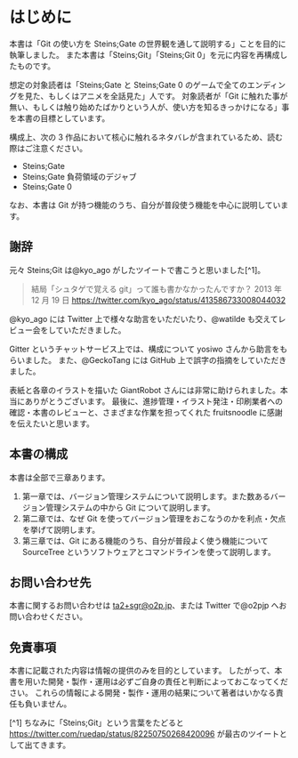 # はじめに

本書は「Git の使い方を Steins;Gate の世界観を通して説明する」ことを目的に執筆しました。
また本書は「Steins;Git」「Steins;Git 0」を元に内容を再構成したものです。

想定の対象読者は「Steins;Gate と Steins;Gate 0 のゲームで全てのエンディングを見た、もしくはアニメを全話見た」人です。
対象読者が「Git に触れた事が無い、もしくは触り始めたばかりという人が、使い方を知るきっかけになる」事を本書の目標としています。

構成上、次の 3 作品において核心に触れるネタバレが含まれているため、読む際はご注意ください。

- Steins;Gate
- Steins;Gate 負荷領域のデジャブ
- Steins;Gate 0

なお、本書は Git が持つ機能のうち、自分が普段使う機能を中心に説明しています。

## 謝辞

元々 Steins;Git は@kyo_ago がしたツイートで書こうと思いました[^1]。

> 結局「シュタゲで覚える git」って誰も書かなかったんですか？
> 2013 年 12 月 19 日 https://twitter.com/kyo_ago/status/413586733008044032

@kyo_ago には Twitter 上で様々な助言をいただいたり、@watilde も交えてレビュー会をしていただきました。

Gitter というチャットサービス上では、構成について yosiwo さんから助言をもらいました。
また、@GeckoTang には GitHub 上で誤字の指摘をしていただきました。

表紙と各章のイラストを描いた GiantRobot さんには非常に助けられました。本当にありがとうございます。
最後に、進捗管理・イラスト発注・印刷業者への確認・本書のレビューと、さまざまな作業を担ってくれた fruitsnoodle に感謝を伝えたいと思います。

## 本書の構成

本書は全部で三章あります。

1. 第一章では、バージョン管理システムについて説明します。また数あるバージョン管理システムの中から Git について説明します。
2. 第二章では、なぜ Git を使ってバージョン管理をおこなうのかを利点・欠点を挙げて説明します。
3. 第三章では、Git にある機能のうち、自分が普段よく使う機能について SourceTree というソフトウェアとコマンドラインを使って説明します。

## お問い合わせ先

本書に関するお問い合わせは ta2+sgr@o2p.jp、または Twitter で@o2pjp へお問い合わせください。

## 免責事項

本書に記載された内容は情報の提供のみを目的としています。
したがって、本書を用いた開発・製作・運用は必ずご自身の責任と判断によっておこなってください。
これらの情報による開発・製作・運用の結果について著者はいかなる責任も負いません。

[^1] ちなみに「Steins;Git」という言葉をたどると https://twitter.com/ruedap/status/82250750268420096 が最古のツイートとして出てきます。
